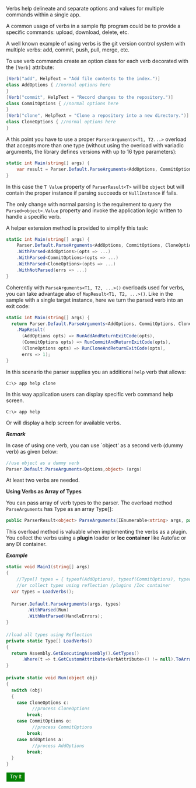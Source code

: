 Verbs help delineate and separate options and values for multiple commands within a single app.  

A common usage of verbs in a sample ftp program could be to provide a specific commands: upload, download, delete, etc.  

A well known example of using verbs is the git version control system with multiple verbs: add, commit, push, pull, merge, etc.

To use verb commands create an option class for each verb decorated with the `[Verb]` attribute:

```csharp
[Verb("add", HelpText = "Add file contents to the index.")]
class AddOptions { //normal options here
}
[Verb("commit", HelpText = "Record changes to the repository.")]
class CommitOptions { //normal options here
}
[Verb("clone", HelpText = "Clone a repository into a new directory.")]
class CloneOptions { //normal options here
}
```

A this point you have to use a proper `ParserArguments<T1, T2...>` overload that accepts more than one type (without using the overload with variadic arguments, the library defines versions with up to 16 type parameters):

```csharp
static int Main(string[] args) {
    var result = Parser.Default.ParseArguments<AddOptions, CommitOptions, CloneOptions>(args);
}
```

In this case the `T Value` property of `ParserResult<T>` will be `object` but will contain the proper instance if parsing succeeds or `NullInstance` if fails.

The only change with normal parsing is the requirement to query the `Parsed<object>.Value` property and invoke the application logic written to handle a specific verb.

A helper extension method is provided to simplify this task:

```csharp
static int Main(string[] args) {
    Parser.Default.ParseArguments<AddOptions, CommitOptions, CloneOptions>(args)
    .WithParsed<AddOptions>(opts => ...)
    .WithParsed<CommitOptions>(opts => ...)
    .WithParsed<CloneOptions>(opts => ...)
    .WithNotParsed(errs => ...)
}
```

Coherently with `ParseArguments<T1, T2, ...>()` overloads used for verbs, you can take advantage also of `MapResult<T1, T2, ...>()`. Like in the sample with a single target instance, here we turn the parsed verb into an exit code:

```csharp
static int Main(string[] args) {
  return Parser.Default.ParseArguments<AddOptions, CommitOptions, CloneOptions>(args)
    .MapResult(
      (AddOptions opts) => RunAddAndReturnExitCode(opts),
      (CommitOptions opts) => RunCommitAndReturnExitCode(opts),
      (CloneOptions opts) => RunCloneAndReturnExitCode(opts),
      errs => 1);
}
```

In this scenario the parser supplies you an additional `help` verb that allows:

```
C:\> app help clone
```

In this way application users can display specific verb command help screen.

```
C:\> app help
```

Or will display a help screen for available verbs.

***Remark***

In case of using one verb, you can use `object' as a second verb (dummy verb) as given below:


```cs
//use object as a dummy verb
Parser.Default.ParseArguments<Options,object> (args)
```
At least two verbs are needed.

**Using Verbs as Array of Types**

You can pass array of verb types to the parser.
 The overload method `ParseArguments` has Type as an array Type[]:

```cs
public ParserResult<object> ParseArguments(IEnumerable<string> args, params Type[] types)
```
This overload method is valuable when implementing the verbs as a plugin.
You collect the verbs using a **plugin** loader or **Ioc container** like Autofac or any DI container.

***Example***

```cs
static void Main1(string[] args)
{
    //Type[] types = { typeof(AddOptions), typeof(CommitOptions), typeof(CloneOptions) };
    //or collect types using reflection /plugins /Ioc container
  var types = LoadVerbs();			

  Parser.Default.ParseArguments(args, types)
        .WithParsed(Run)
        .WithNotParsed(HandleErrors);
}

//load all types using Reflection
private	static Type[] LoadVerbs()
{
  return Assembly.GetExecutingAssembly().GetTypes()
	  .Where(t => t.GetCustomAttribute<VerbAttribute>() != null).ToArray();		 
}

private static void Run(object obj)
{
  switch (obj)
  {
    case CloneOptions c:
          //process CloneOptions
        break;
    case CommitOptions o:
          //process CommitOptions
        break;
    case AddOptions a:
          //process AddOptions
        break;
  }
}

```

[<img src="media/tryit.png">](https://dotnetfiddle.net/stVEDu)

